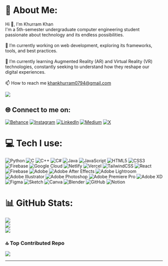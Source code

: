 # 💫 About Me:
Hi 👋, I'm Khurram Khan<br>I'm a 5th-semester undergraduate computer engineering student passionate about technology and its endless possibilities.<br><br>🔭 I’m currently working on web development, exploring its frameworks, tools, and best practices.<br><br>🌱 I’m currently learning Augmented Reality (AR) and Virtual Reality (VR) technologies, constantly seeking to understand how they reshape our digital experiences.<br><br>📫 How to reach me khankhurram0794@gmail.com

[![](https://visitcount.itsvg.in/api?id=khankhurram0794&icon=0&color=0)](https://visitcount.itsvg.in)

## 🌐 Connect to me on:
[![Behance](https://img.shields.io/badge/Behance-1769ff?logo=behance&logoColor=white)](https://www.behance.net/khankhurram) [![Instagram](https://img.shields.io/badge/Instagram-%23E4405F.svg?logo=Instagram&logoColor=white)](https://www.instagram.com/_khurramkhan_/) [![LinkedIn](https://img.shields.io/badge/LinkedIn-%230077B5.svg?logo=linkedin&logoColor=white)](https://www.linkedin.com/in/khurram-khan-72b6b6250/) [![Medium](https://img.shields.io/badge/Medium-12100E?logo=medium&logoColor=white)](https://medium.com/@khankhurram0794) [![X](https://img.shields.io/badge/X-black.svg?logo=X&logoColor=white)](https://x.com/@_Khurramkhan_) 

# 💻 Tech I use:
![Python](https://img.shields.io/badge/python-3670A0?style=plastic&logo=python&logoColor=ffdd54) ![C](https://img.shields.io/badge/c-%2300599C.svg?style=plastic&logo=c&logoColor=white) ![C++](https://img.shields.io/badge/c++-%2300599C.svg?style=plastic&logo=c%2B%2B&logoColor=white) ![C#](https://img.shields.io/badge/c%23-%23239120.svg?style=plastic&logo=csharp&logoColor=white) ![Java](https://img.shields.io/badge/java-%23ED8B00.svg?style=plastic&logo=openjdk&logoColor=white) ![JavaScript](https://img.shields.io/badge/javascript-%23323330.svg?style=plastic&logo=javascript&logoColor=%23F7DF1E) ![HTML5](https://img.shields.io/badge/html5-%23E34F26.svg?style=plastic&logo=html5&logoColor=white) ![CSS3](https://img.shields.io/badge/css3-%231572B6.svg?style=plastic&logo=css3&logoColor=white) ![Firebase](https://img.shields.io/badge/firebase-%23039BE5.svg?style=plastic&logo=firebase) ![Google Cloud](https://img.shields.io/badge/GoogleCloud-%234285F4.svg?style=plastic&logo=google-cloud&logoColor=white) ![Netlify](https://img.shields.io/badge/netlify-%23000000.svg?style=plastic&logo=netlify&logoColor=#00C7B7) ![Vercel](https://img.shields.io/badge/vercel-%23000000.svg?style=plastic&logo=vercel&logoColor=white) ![TailwindCSS](https://img.shields.io/badge/tailwindcss-%2338B2AC.svg?style=plastic&logo=tailwind-css&logoColor=white) ![React](https://img.shields.io/badge/react-%2320232a.svg?style=plastic&logo=react&logoColor=%2361DAFB) ![Firebase](https://img.shields.io/badge/firebase-a08021?style=plastic&logo=firebase&logoColor=ffcd34) ![Adobe](https://img.shields.io/badge/adobe-%23FF0000.svg?style=plastic&logo=adobe&logoColor=white) ![Adobe After Effects](https://img.shields.io/badge/Adobe%20After%20Effects-9999FF.svg?style=plastic&logo=Adobe%20After%20Effects&logoColor=white) ![Adobe Lightroom](https://img.shields.io/badge/Adobe%20Lightroom-31A8FF.svg?style=plastic&logo=Adobe%20Lightroom&logoColor=white) ![Adobe Illustrator](https://img.shields.io/badge/adobe%20illustrator-%23FF9A00.svg?style=plastic&logo=adobe%20illustrator&logoColor=white) ![Adobe Photoshop](https://img.shields.io/badge/adobe%20photoshop-%2331A8FF.svg?style=plastic&logo=adobe%20photoshop&logoColor=white) ![Adobe Premiere Pro](https://img.shields.io/badge/Adobe%20Premiere%20Pro-9999FF.svg?style=plastic&logo=Adobe%20Premiere%20Pro&logoColor=white) ![Adobe XD](https://img.shields.io/badge/Adobe%20XD-470137?style=plastic&logo=Adobe%20XD&logoColor=#FF61F6) ![Figma](https://img.shields.io/badge/figma-%23F24E1E.svg?style=plastic&logo=figma&logoColor=white) ![Sketch](https://img.shields.io/badge/Sketch-FFB387?style=plastic&logo=sketch&logoColor=black) ![Canva](https://img.shields.io/badge/Canva-%2300C4CC.svg?style=plastic&logo=Canva&logoColor=white) ![Blender](https://img.shields.io/badge/blender-%23F5792A.svg?style=plastic&logo=blender&logoColor=white) ![GitHub](https://img.shields.io/badge/github-%23121011.svg?style=plastic&logo=github&logoColor=white) ![Notion](https://img.shields.io/badge/Notion-%23000000.svg?style=plastic&logo=notion&logoColor=white)
# 📊 GitHub Stats:
![](https://github-readme-stats.vercel.app/api?username=khankhurram0794&theme=dark&hide_border=false&include_all_commits=true&count_private=false)<br/>
![](https://github-readme-streak-stats.herokuapp.com/?user=khankhurram0794&theme=dark&hide_border=false)<br/>
![](https://github-readme-stats.vercel.app/api/top-langs/?username=khankhurram0794&theme=dark&hide_border=false&include_all_commits=true&count_private=false&layout=compact)

### 🔝 Top Contributed Repo
![](https://github-contributor-stats.vercel.app/api?username=khankhurram0794&limit=5&theme=dark&combine_all_yearly_contributions=true)

---


